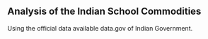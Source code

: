 ## Analysis of the Indian School Commodities  
Using the official data available data.gov of Indian Government.  